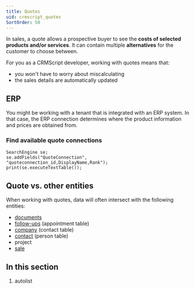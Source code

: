 ```yaml
---
title: Quotes
uid: crmscript_quotes
SortOrder: 50
---
```


In sales, a quote allows a prospective buyer to see the **costs of selected products and/or services**. It can contain multiple **alternatives** for the customer to choose between.

For you as a CRMScript developer, working with quotes means that:

* you won't have to worry about miscalculating
* the sales details are automatically updated

## ERP

You might be working with a tenant that is integrated with an ERP system.
In that case, the ERP connection determines where the product information and prices are obtained from.

### Find available quote connections

```crmscript!
SearchEngine se;
se.addFields("QuoteConnection", "quoteconnection_id,DisplayName,Rank");
print(se.executeTextTable());
```

## Quote vs. other entities

When working with quotes, data will often intersect with the following entities:

* [documents](../documents/documents.md)
* [follow-ups](../follow-ups/follow-ups.md) (appointment table)
* [company](../persons-and-organizations/company.md) (contact table)
* [contact](../persons-and-organizations/customer.md) (person table)
* project
* [sale](../sales/sales.md)

## In this section

1. autolist
